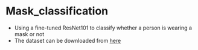 # Mask_classification
- Using a fine-tuned ResNet101 to classify whether a person is wearing a mask or not
- The dataset can be downloaded from <a href='https://drive.google.com/drive/folders/1p7GA70iUe1EuzO-z5gtHSj5gMVq_rVAO?usp=sharing'>here</a> 
